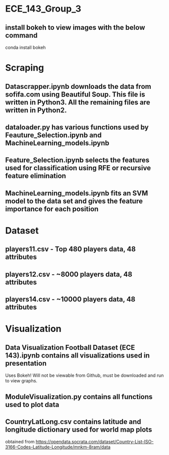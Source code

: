 # ECE_143_Group_3
## install bokeh to view images with the below command
conda install bokeh


# Scraping
## Datascrapper.ipynb downloads the data from sofifa.com using Beautiful Soup. This file is written in Python3. All the remaining files are written in Python2.
## dataloader.py has various functions used by Feauture_Selection.ipynb and MachineLearning_models.ipynb
## Feature_Selection.ipynb selects the features used for classification using RFE or recursive feature elimination
## MachineLearning_models.ipynb fits an SVM model to the data set and gives the feature importance for each position
# Dataset
## players11.csv - Top 480 players data, 48 attributes
## players12.csv - ~8000 players data, 48 attributes
## players14.csv - ~10000 players data, 48 attributes
# Visualization
## Data Visualization Football Dataset (ECE 143).ipynb contains all visualizations used in presentation
Uses Bokeh! Will not be viewable from Github, must be downloaded and run to view graphs.
## ModuleVisualization.py contains all functions used to plot data
## CountryLatLong.csv contains latitude and longitude dictionary used for world map plots
obtained from https://opendata.socrata.com/dataset/Country-List-ISO-3166-Codes-Latitude-Longitude/mnkm-8ram/data
